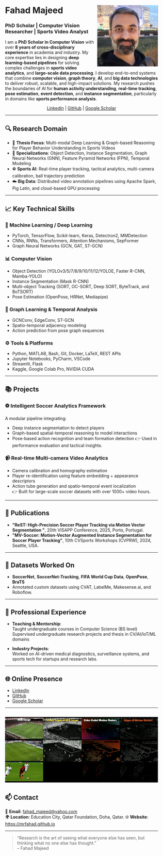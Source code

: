 # Fahad Majeed <a><img src="Fahad.png" width="200" align="right"></a>

### PhD Scholar | Computer Vision Researcher | Sports Video Analyst
I am a **PhD Scholar in Computer Vision** with over **8 years of cross-disciplinary experience** in academia and industry. My core expertise lies in designing **deep learning-based pipelines** for solving complex challenges in **sports video analytics**, and **large-scale data processing**. I develop end-to-end systems that combine **computer vision**, **graph theory**, **AI**, and **big data technologies** to deliver robust, scalable, and high-impact solutions. My research pushes the boundaries of AI for **human activity understanding**, **real-time tracking**, **pose estimation**, **event detection**, and **instance segmentation**, particularly in domains like **sports performance analysis**.
<p align="center">
  <a href="https://www.linkedin.com/in/fahad-majeed/">LinkedIn</a> |
  <a href="https://github.com/MrFahad">GitHub</a> |
  <a href="https://tinyurl.com/38jbwxvx">Google Scholar</a>
</p>

---
## 🔍 Research Domain

- 📌 **Thesis Focus**: Multi-modal Deep Learning & Graph-based Reasoning for Player Behavior Understanding in Sports Videos  
- 🧠 **Specializations**: Object Detection, Instance Segmentation, Graph Neural Networks (GNN), Feature Pyramid Networks (FPN), Temporal Modeling  
- ⚽ **Sports AI**: Real-time player tracking, tactical analytics, multi-camera calibration, ball trajectory prediction  
- ☁️ **Big Data**: Distributed video annotation pipelines using Apache Spark, Pig Latin, and cloud-based GPU processing

---

## 📈 Key Technical Skills

### 🧠 Machine Learning / Deep Learning
- PyTorch, TensorFlow, Scikit-learn, Keras, Detectron2, MMDetection
- CNNs, RNNs, Transformers, Attention Mechanisms, SepFormer
- Graph Neural Networks (GCN, GAT, ST-GCN)

### 📊 Computer Vision
- Object Detection (YOLOv3/5/7/8/9/10/11/12/YOLOE, Faster R-CNN, Mamba-YOLO)
- Instance Segmentation (Mask R-CNN)
- Multi-object Tracking (SORT, OC-SORT, Deep SORT, ByteTrack, and BoTSORT)
- Pose Estimation (OpenPose, HRNet, Mediapipe)

### 🔗 Graph Learning & Temporal Analysis
- GCNConv, EdgeConv, ST-GCN
- Spatio-temporal adjacency modeling
- Action prediction from pose graph sequences

### ⚙️ Tools & Platforms
- Python, MATLAB, Bash, Git, Docker, LaTeX, REST APIs
- Jupyter Notebooks, PyCharm, VSCode
- Streamlit, Flask
- Kaggle, Google Colab Pro, NVIDIA CUDA

---

## 📚 Projects

### ⚽ Intelligent Soccer Analytics Framework
A modular pipeline integrating:
- Deep instance segmentation to detect players
- Graph-based spatial-temporal reasoning to model interactions
- Pose-based action recognition and team formation detection
👉 Used in performance evaluation and tactical insights.

### 📹 Real-time Multi-camera Video Analytics
- Camera calibration and homography estimation
- Player re-identification using feature embedding + appearance descriptors
- Action tube generation and spatio-temporal event localization  
👉 Built for large-scale soccer datasets with over 1000+ video hours.

---

## 🧪 Publications
- **"ReST: High-Precision Soccer Player Tracking via Motion Vector Segmentation "**, 20th VISAPP Conference, 2025, Porto, Portugal.
- **"MV-Soccer: Motion-Vector Augmented Instance Segmentation for Soccer Player Tracking"**, 10th CVSports Workshops (CVPRW), 2024, Seattle, USA.

---

## 🧬 Datasets Worked On

- **SoccerNet**, **SoccerNet-Tracking**, **FIFA World Cup Data**, **OpenPose**, **BraTS**
- Annotated custom datasets using CVAT, LabelMe, Makesense.ai, and Roboflow.

---

## 💼 Professional Experience

- **Teaching & Mentorship**:  
  Taught undergraduate courses in Computer Science (BS level)  
  Supervised undergraduate research projects and thesis in CV/AI/IoT/ML domains  

- **Industry Projects**:  
  Worked on AI-driven medical diagnostics, surveillance systems, and sports tech for startups and research labs.
---

## 🌐 Online Presence
- [LinkedIn](https://www.linkedin.com/in/fahad-majeed/)
- [GitHub](https://github.com/MrFahad)
- [Google Scholar](https://tinyurl.com/38jbwxvx)
  
---
<a><img src="Scharr_All.gif" width="1000"></a> <br>
---

## 📫 Contact

📧 **Email**: fahad_majeed@yahoo.com  
🌍 **Location**: Education City, Qatar Foundation, Doha, Qatar. 
🌐 **Website**: https://mrfahad.github.io

---

> “Research is the art of seeing what everyone else has seen, but thinking what no one else has thought.”  
> – Fahad Majeed
